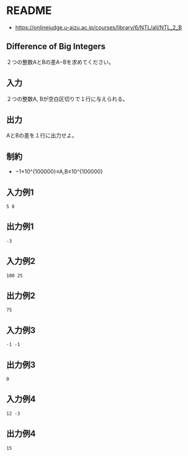 # README
- <https://onlinejudge.u-aizu.ac.jp/courses/library/6/NTL/all/NTL_2_B>
## Difference of Big Integers
２つの整数AとBの差A−Bを求めてください。
## 入力
２つの整数A, Bが空白区切りで１行に与えられる。
## 出力
AとBの差を１行に出力せよ。
## 制約
- −1×10^{100000}≤A,B≤10^{100000}
## 入力例1
```
5 8
```
## 出力例1
```
-3
```
## 入力例2
```
100 25
```
## 出力例2
```
75
```
## 入力例3
```
-1 -1
```
## 出力例3
```
0
```
## 入力例4
```
12 -3
```
## 出力例4
```
15
```

